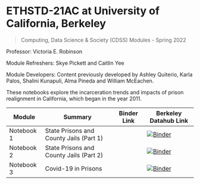 # ETHSTD-21AC at University of California, Berkeley
> Computing, Data Science & Society (CDSS) Modules - Spring 2022 

Professor: Victoria E. Robinson

Module Refreshers: Skye Pickett and Caitlin Yee

Module Developers: Content previously developed by Ashley Quiterio, Karla Palos, Shalini Kunapuli, Alma Pineda and William McEachen.

These notebooks explore the incarceration trends and impacts of prison realignment in California, which began in the year 2011.

| Module | Summary                                                               | Binder Link          |Berkeley Datahub Link          |
|----------|-----------------------------------------------------------------------|------------------------|------------------------|
| Notebook 1    | State Prisons and County Jails (Part 1)              | [](https://mybinder.org/v2/gh/ds-modules/ESPM-163ac/master?filepath=Lab1%2FLab1_Intro_to_Jupyter.ipynb) | [![Binder](https://img.shields.io/badge/Launch-UCB%20Datahub-blue.svg)](https://datahub.berkeley.edu/hub/user-redirect/git-pull?repo=https%3A%2F%2Fgithub.com%2Fds-modules%2FETHSTD-21AC-SP22&urlpath=tree%2FETHSTD-21AC-SP22%2FLecture_1.ipynb&branch=main) |
| Notebook 2  | State Prisons and County Jails (Part 2)            |  [](https://mybinder.org/v2/gh/ds-modules/ESPM-163ac/master?filepath=Lecture%2FLecture_Notebook.ipynb)  | [![Binder](https://img.shields.io/badge/Launch-UCB%20Datahub-blue.svg)]()|
| Notebook 3    | Covid-19 in Prisons                                 | [](https://mybinder.org/v2/gh/ds-modules/ESPM-163ac/master?filepath=Lab2%2FLab2.ipynb) |[![Binder](https://img.shields.io/badge/Launch-UCB%20Datahub-blue.svg)]()  |
